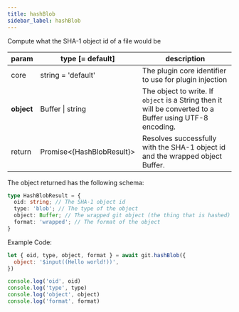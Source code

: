 ```yaml
---
title: hashBlob
sidebar_label: hashBlob
---
```


Compute what the SHA-1 object id of a file would be

| param      | type [= default]            | description                                                                                              |
| ---------- | --------------------------- | -------------------------------------------------------------------------------------------------------- |
| core       | string = 'default'          | The plugin core identifier to use for plugin injection                                                   |
| **object** | Buffer  &#124;  string      | The object to write. If `object` is a String then it will be converted to a Buffer using UTF-8 encoding. |
| return     | Promise\<{HashBlobResult}\> | Resolves successfully with the SHA-1 object id and the wrapped object Buffer.                            |

The object returned has the following schema:

```ts
type HashBlobResult = {
  oid: string; // The SHA-1 object id
  type: 'blob'; // The type of the object
  object: Buffer; // The wrapped git object (the thing that is hashed)
  format: 'wrapped'; // The format of the object
}
```

Example Code:

```js live
let { oid, type, object, format } = await git.hashBlob({
  object: '$input((Hello world!))',
})

console.log('oid', oid)
console.log('type', type)
console.log('object', object)
console.log('format', format)
```

<script>
(function rewriteEditLink() {
  const el = document.querySelector('a.edit-page-link.button');
  if (el) {
    el.href = 'https://github.com/isomorphic-git/isomorphic-git/edit/master/src/commands/hashBlob.js';
  }
})();
</script>